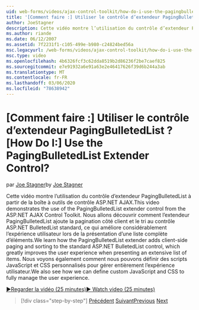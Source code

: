 ```yaml
---
uid: web-forms/videos/ajax-control-toolkit/how-do-i-use-the-pagingbulletedlist-extender-control
title: '[Comment faire :] Utiliser le contrôle d’extendeur PagingBulletedList ? | Microsoft Docs'
author: JoeStagner
description: Cette vidéo montre l’utilisation du contrôle d’extendeur PagingBulletedList à partir de la boîte à outils de contrôle ASP.NET AJAX. Nous allons découvrir comment l’PagingBulletedList Extend...
ms.author: riande
ms.date: 06/12/2007
ms.assetid: 7f2231f1-c105-499e-b980-c24824bed56a
msc.legacyurl: /web-forms/videos/ajax-control-toolkit/how-do-i-use-the-pagingbulletedlist-extender-control
msc.type: video
ms.openlocfilehash: 4b6326fcf3c62dda8519b2d86236f2be7caef825
ms.sourcegitcommit: e7e91932a6e91a63e2e46417626f39d6b244a3ab
ms.translationtype: MT
ms.contentlocale: fr-FR
ms.lasthandoff: 03/06/2020
ms.locfileid: "78638942"
---
```

# <a name="how-do-i-use-the-pagingbulletedlist-extender-control"></a><span data-ttu-id="bd617-105">[Comment faire :] Utiliser le contrôle d’extendeur PagingBulletedList ?</span><span class="sxs-lookup"><span data-stu-id="bd617-105">[How Do I:] Use the PagingBulletedList Extender Control?</span></span>

<span data-ttu-id="bd617-106">par [Joe Stagner](https://github.com/JoeStagner)</span><span class="sxs-lookup"><span data-stu-id="bd617-106">by [Joe Stagner](https://github.com/JoeStagner)</span></span>

<span data-ttu-id="bd617-107">Cette vidéo montre l’utilisation du contrôle d’extendeur PagingBulletedList à partir de la boîte à outils de contrôle ASP.NET AJAX.</span><span class="sxs-lookup"><span data-stu-id="bd617-107">This video demonstrates the use of the PagingBulletedList extender control from the ASP.NET AJAX Control Toolkit.</span></span> <span data-ttu-id="bd617-108">Nous allons découvrir comment l’extendeur PagingBulletedList ajoute la pagination côté client et le tri au contrôle ASP.NET BulletedList standard, ce qui améliore considérablement l’expérience utilisateur lors de la présentation d’une liste complète d’éléments.</span><span class="sxs-lookup"><span data-stu-id="bd617-108">We learn how the PagingBulletedList extender adds client-side paging and sorting to the standard ASP.NET BulletedList control, which greatly improves the user experience when presenting an extensive list of items.</span></span> <span data-ttu-id="bd617-109">Nous voyons également comment nous pouvons définir des scripts JavaScript et CSS personnalisés pour gérer entièrement l’expérience utilisateur.</span><span class="sxs-lookup"><span data-stu-id="bd617-109">We also see how we can define custom JavaScript and CSS to fully manage the user experience.</span></span>

[<span data-ttu-id="bd617-110">&#9654;Regarder la vidéo (25 minutes)</span><span class="sxs-lookup"><span data-stu-id="bd617-110">&#9654; Watch video (25 minutes)</span></span>](https://channel9.msdn.com/Blogs/ASP-NET-Site-Videos/how-do-i-use-the-pagingbulletedlist-extender-control)

> [!div class="step-by-step"]
> <span data-ttu-id="bd617-111">[Précédent](how-do-i-use-the-aspnet-ajax-listsearch-extender.md)
> [Suivant](how-do-i-use-the-numericupdown-extender-control.md)</span><span class="sxs-lookup"><span data-stu-id="bd617-111">[Previous](how-do-i-use-the-aspnet-ajax-listsearch-extender.md)
[Next](how-do-i-use-the-numericupdown-extender-control.md)</span></span>
